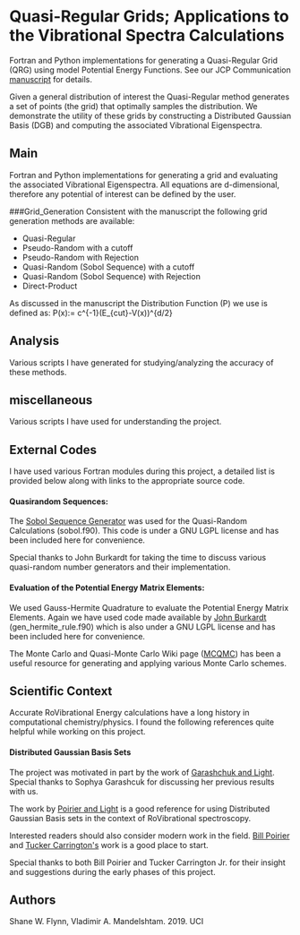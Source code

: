 # Quasi-Regular Grids; Applications to the Vibrational Spectra Calculations
Fortran and Python implementations for generating a Quasi-Regular Grid (QRG)
using model Potential Energy Functions.
See our JCP Communication
[manuscript](https://doi.org/10.1063/1.5134677) for details.

Given a general distribution of interest the Quasi-Regular method generates a
set of points (the grid) that optimally samples the distribution.
We demonstrate the utility of these grids by constructing a Distributed Gaussian
Basis (DGB) and computing the associated Vibrational Eigenspectra.

## Main
Fortran and Python implementations for generating a grid and evaluating the
associated Vibrational Eigenspectra.
All equations are d-dimensional, therefore any potential of interest can be
defined by the user.

###Grid_Generation
Consistent with the manuscript the following grid generation methods are
available:
* Quasi-Regular
* Pseudo-Random with a cutoff
* Pseudo-Random with Rejection
* Quasi-Random (Sobol Sequence) with a cutoff
* Quasi-Random (Sobol Sequence) with Rejection
* Direct-Product

As discussed in the manuscript the Distribution Function (P) we use is defined
as:
P(x):= c^{-1}(E_{cut}-V(x))^{d/2}

## Analysis
Various scripts I have generated for studying/analyzing the accuracy of these
methods.

## miscellaneous
Various scripts I have used for understanding the project.

## External Codes
I have used various Fortran modules during this project, a detailed list is
provided below along with links to the appropriate source code.

#### Quasirandom Sequences:
The [Sobol Sequence Generator](https://people.sc.fsu.edu/~jburkardt/f_src/sobol/sobol.html)
was used for the Quasi-Random Calculations (sobol.f90).
This code is under a GNU LGPL license and has been included here for
convenience.

Special thanks to John Burkardt for taking the time to discuss various
quasi-random number generators and their implementation.

#### Evaluation of the Potential Energy Matrix Elements:
We used Gauss-Hermite Quadrature to evaluate the Potential Energy Matrix
Elements.
Again we have used code made available by
[John Burkardt](https://people.sc.fsu.edu/~jburkardt/f_src/gen_hermite_rule/gen_hermite_rule.html)
(gen_hermite_rule.f90) which is also under a GNU LGPL license and has been
included here for convenience.

The Monte Carlo and Quasi-Monte Carlo Wiki page
([MCQMC](http://roth.cs.kuleuven.be/wiki/Main_Page)) has been a useful resource
for generating and applying various Monte Carlo schemes.

## Scientific Context
Accurate RoVibrational Energy calculations have a long history in computational
chemistry/physics.
I found the following references quite helpful while working on this project.

#### Distributed Gaussian Basis Sets
The project was motivated in part by the work of
[Garashchuk and Light](https://aip.scitation.org/doi/abs/10.1063/1.1348022).
Special thanks to Sophya Garashcuk for discussing her previous results with us.

The work by [Poirier and Light](https://aip.scitation.org/doi/abs/10.1063/1.481787)
is a good reference for using Distributed Gaussian Basis sets in the context of
RoVibrational spectroscopy.

Interested readers should also consider modern work in the field.
[Bill Poirier](https://aip.scitation.org/doi/full/10.1063/1.4769402) and
[Tucker Carrington's](https://aip.scitation.org/doi/full/10.1063/1.3246593) work
is a good place to start.

Special thanks to both Bill Poirier and Tucker Carrington Jr. for their insight
and suggestions during the early phases of this project.

## Authors
Shane W. Flynn, Vladimir A. Mandelshtam. 2019. UCI
